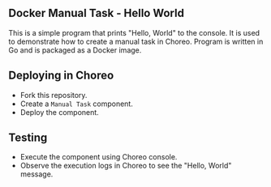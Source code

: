 ## Docker Manual Task - Hello World

This is a simple program that prints "Hello, World" to the console. It is used to demonstrate how to create a manual task in Choreo. Program is written in Go and is packaged as a Docker image.

## Deploying in Choreo

- Fork this repository.
- Create a `Manual Task` component.
- Deploy the component.

## Testing

- Execute the component using Choreo console.
- Observe the execution logs in Choreo to see the "Hello, World" message.
